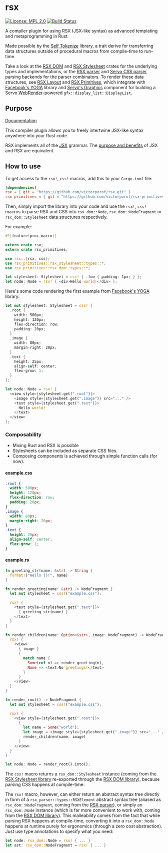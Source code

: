 # rsx
[![License: MPL 2.0](https://img.shields.io/badge/License-MPL%202.0-brightgreen.svg)](https://opensource.org/licenses/MPL-2.0)
[![Build Status](https://travis-ci.org/victorporof/rust-self-tokenize.svg?branch=master)](https://travis-ci.org/victorporof/rust-self-tokenize)

A compiler plugin for using RSX (JSX-like syntax) as advanced templating and metaprogramming in Rust.

Made possible by the [Self Tokenize](https://github.com/victorporof/rust-self-tokenize) library, a trait derive for transferring data structures outside of procedural macros from compile-time to run-time.

Take a look at the [RSX DOM](https://github.com/victorporof/rsx-dom) and [RSX Stylesheet](https://github.com/victorporof/rsx-stylesheet) crates for the underlying types and implementations, or the [RSX parser](https://github.com/victorporof/rsx-parser) and [Servo CSS parser](https://github.com/victorporof/servo-css-parser) parsing backends for the parser combinators. To render these data structures, see [RSX Layout](https://github.com/victorporof/rsx-layout) and [RSX Primitives](https://github.com/victorporof/rsx-primitives), which integrate with [Facebook's YOGA](https://facebook.github.io/yoga/) library and [Servo's Graphics](https://github.com/servo/servo/tree/89d5780570894a54774542e79585b79ece3f2dce/components/gfx) component for building a Servo [WebRender](https://github.com/servo/webrender)-powered `gfx::display_list::DisplayList`.

## Purpose
[Documentation](https://victorporof.github.io/rsx)

This compiler plugin allows you to freely intertwine JSX-like syntax anywhere into your Rust code.

RSX implements all of the [JSX](http://facebook.github.io/jsx) grammar. The [purpose and benefits](https://reactjs.co/2015/08/04/advantages-of-jsx/) of JSX and RSX are equivalent.

## How to use
To get access to the `rsx!`, `css!` macros, add this to your `Cargo.toml` file:

```toml
[dependencies]
rsx = { git = "https://github.com/victorporof/rsx.git" }
rsx-primitives = { git = "https://github.com/victorporof/rsx-primitives.git" }
```

Then, simply import the library into your code and use the `rsx!`, `css!` macros to parse RSX and CSS into `rsx_dom::Node`, `rsx_dom::NodeFragment` or `rsx_dom::Stylesheet` data structures respectively.

For example:

```rust
#![feature(proc_macro)]

extern crate rsx;
extern crate rsx_primitives;

use rsx::{rsx, css};
use rsx_primitives::rsx_stylesheet::types::*;
use rsx_primitives::rsx_dom::types::*;

let stylesheet: Stylesheet = css! { .foo { padding: 1px; } };
let node: Node = rsx! { <div>Hello world!</div> };
```

Here's some code rendering the first example from [Facebook's YOGA](https://facebook.github.io/yoga/) library:

```rust
let mut stylesheet: Stylesheet = css! {
  .root {
    width: 500px;
    height: 120px;
    flex-direction: row;
    padding: 20px;
  }
  .image {
    width: 80px;
    margin-right: 20px;
  }
  .text {
    height: 25px;
    align-self: center;
    flex-grow: 1;
  }
};

let node: Node = rsx! {
  <view style={stylesheet.get(".root")}>
    <image style={stylesheet.get(".image")} src="..." />
    <text style={stylesheet.get(".text")}>
      Hello world!
    </text>
  </view>
};
```

### Composability

- Mixing Rust and RSX is possible
- Stylesheets can be included as separate CSS files.
- Composing components is achieved through simple function calls (for now).

#### example.css
```css
.root {
  width: 500px;
  height: 120px;
  flex-direction: row;
  padding: 20px;
}
.image {
  width: 80px;
  margin-right: 20px;
}
.text {
  height: 25px;
  align-self: center;
  flex-grow: 1;
}
```

#### example.rs
```rust
fn greeting_str(name: &str) -> String {
  format!("Hello {}!", name)
}

fn render_greeting(name: &str) -> NodeFragment {
  let mut stylesheet = css!("example.css");

  rsx! {
    <text style={stylesheet.get(".text")}>
      { greeting_str(name) }
    </text>
  }
}

fn render_children(name: Option<&str>, image: NodeFragment) -> NodeFragment {
  rsx! {
    <view>
      { image }
      {
        match name {
          Some(ref n) => render_greeting(n),
          None => <text>No greetings!</text>
        }
      }
    </view>
  }
}

fn render_root() -> NodeFragment {
  let mut stylesheet = css!("example.css");

  rsx! {
    <view style={stylesheet.get(".root")}>
      {
        let name = Some("world");
        let image = <image style={stylesheet.get(".image")} src="..." />;
        render_children(name, image)
      }
    </view>
  }
}

let node: Node = render_root().into();
```

The `css!` macro returns a `rsx_dom::Stylesheet` instance (coming from the [RSX Stylesheet library](https://github.com/victorporof/rsx-stylesheet) re-exported through the [RSX DOM library](https://github.com/victorporof/rsx-dom)), because parsing CSS happens at compile-time.

The `rsx!` macro, however, can either return an abstract syntax tree directly in form of a `rsx_parser::types::RSXElement` abstract syntax tree (aliased as `rsx_dom::NodeFragment`, coming from the [RSX parser](https://github.com/victorporof/rsx-parser)), or simply an `rsx_dom::Node` instance (which is far more convenient to work with, coming from the [RSX DOM library](https://github.com/victorporof/rsx-dom)). This malleability comes from the fact that while parsing RSX happens at compile-time, converting it into a `rsx_dom::Node` happens at runtime purely for ergonomics (through a zero cost abstraction). Just use type annotations to specify what you need:

```rust
let node: rsx_dom::Node = rsx! { ... }
let ast: rsx_dom::NodeFragment = rsx! { ... }
```
